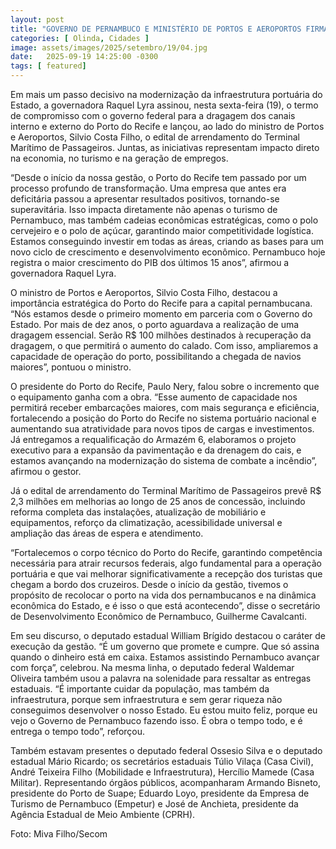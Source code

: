 ```yaml
---
layout: post
title: "GOVERNO DE PERNAMBUCO E MINISTÉRIO DE PORTOS E AEROPORTOS FIRMAM TERMO DE COMPROMISSO PARA INVESTIMENTOS EM DRAGAGEM E ARRENDAMENTO DO TERMINAL DE PASSAGEIROS DO PORTO DO RECIFE"
categories: [ Olinda, Cidades ]
image: assets/images/2025/setembro/19/04.jpg
date:   2025-09-19 14:25:00 -0300
tags: [ featured]
---
```

Em mais um passo decisivo na modernização da infraestrutura portuária do Estado, a governadora Raquel Lyra assinou, nesta sexta-feira (19), o termo de compromisso com o governo federal para a dragagem dos canais interno e externo do Porto do Recife e lançou, ao lado do ministro de Portos e Aeroportos, Silvio Costa Filho, o edital de arrendamento do Terminal Marítimo de Passageiros. Juntas, as iniciativas representam impacto direto na economia, no turismo e na geração de empregos.

“Desde o início da nossa gestão, o Porto do Recife tem passado por um processo profundo de transformação. Uma empresa que antes era deficitária passou a apresentar resultados positivos, tornando-se superavitária. Isso impacta diretamente não apenas o turismo de Pernambuco, mas também cadeias econômicas estratégicas, como o polo cervejeiro e o polo de açúcar, garantindo maior competitividade logística. Estamos conseguindo investir em todas as áreas, criando as bases para um novo ciclo de crescimento e desenvolvimento econômico. Pernambuco hoje registra o maior crescimento do PIB dos últimos 15 anos”, afirmou a governadora Raquel Lyra.

O ministro de Portos e Aeroportos, Silvio Costa Filho, destacou a importância estratégica do Porto do Recife para a capital pernambucana. “Nós estamos desde o primeiro momento em parceria com o Governo do Estado. Por mais de dez anos, o porto aguardava a realização de uma dragagem essencial. Serão R$ 100 milhões destinados à recuperação da dragagem, o que permitirá o aumento do calado. Com isso, ampliaremos a capacidade de operação do porto, possibilitando a chegada de navios maiores”, pontuou o ministro.

O presidente do Porto do Recife, Paulo Nery, falou sobre o incremento que o equipamento ganha com a obra. “Esse aumento de capacidade nos permitirá receber embarcações maiores, com mais segurança e eficiência, fortalecendo a posição do Porto do Recife no sistema portuário nacional e aumentando sua atratividade para novos tipos de cargas e investimentos. Já entregamos a requalificação do Armazém 6, elaboramos o projeto executivo para a expansão da pavimentação e da drenagem do cais, e estamos avançando na modernização do sistema de combate a incêndio”, afirmou o gestor. 

Já o edital de arrendamento do Terminal Marítimo de Passageiros prevê R$ 2,3 milhões em melhorias ao longo de 25 anos de concessão, incluindo reforma completa das instalações, atualização de mobiliário e equipamentos, reforço da climatização, acessibilidade universal e ampliação das áreas de espera e atendimento.

“Fortalecemos o corpo técnico do Porto do Recife, garantindo competência necessária para atrair recursos federais, algo fundamental para a operação portuária e que vai melhorar significativamente a recepção dos turistas que chegam a bordo dos cruzeiros. Desde o início da gestão, tivemos o propósito de recolocar o porto na vida dos pernambucanos e na dinâmica econômica do Estado, e é isso o que está acontecendo”, disse o secretário de Desenvolvimento Econômico de Pernambuco, Guilherme Cavalcanti. 

Em seu discurso, o deputado estadual William Brígido destacou o caráter de execução da gestão. “É um governo que promete e cumpre. Que só assina quando o dinheiro está em caixa. Estamos assistindo Pernambuco avançar com força”, celebrou. Na mesma linha, o deputado federal Waldemar Oliveira também usou a palavra na solenidade para ressaltar as entregas estaduais. “É importante cuidar da população, mas também da infraestrutura, porque sem infraestrutura e sem gerar riqueza não conseguimos desenvolver o nosso Estado. Eu estou muito feliz, porque eu vejo o Governo de Pernambuco fazendo isso. É obra o tempo todo, e é entrega o tempo todo”, reforçou.

Também estavam presentes o deputado federal Ossesio Silva e o deputado estadual Mário Ricardo; os secretários estaduais Túlio Vilaça (Casa Civil), André Teixeira Filho (Mobilidade e Infraestrutura), Hercílio Mamede (Casa Militar). Representando órgãos públicos, acompanharam Armando Bisneto, presidente do Porto de Suape; Eduardo Loyo, presidente da Empresa de Turismo de Pernambuco (Empetur) e José de Anchieta, presidente da Agência Estadual de Meio Ambiente (CPRH).

Foto: Miva Filho/Secom